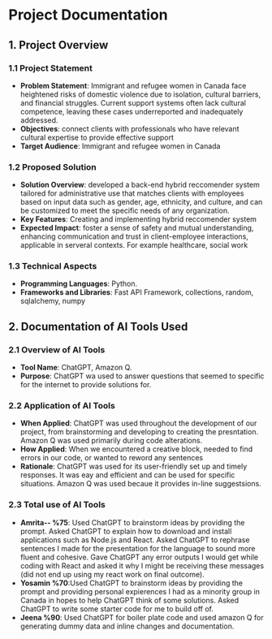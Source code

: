 # Project Documentation

## 1. Project Overview

### 1.1 Project Statement
- **Problem Statement**: Immigrant and refugee women in Canada face heightened risks of domestic violence due to isolation, cultural barriers, and financial struggles. Current support systems often lack cultural competence, leaving these cases underreported and inadequately addressed.
- **Objectives**: connect clients with professionals who have relevant cultural expertise to provide effective support
- **Target Audience**: Immigrant and refugee women in Canada

### 1.2 Proposed Solution
- **Solution Overview**: developed a back-end hybrid reccomender system tailored for administrative use that matches clients with employees based on input data such as gender, age, ethnicity, and culture, and can be customized to meet the specific needs of any organization.
- **Key Features**: Creating and implementing hybrid reccomender system
- **Expected Impact**: foster a sense of safety and mutual understanding, enhancing communication and trust in client-employee interactions, applicable in serveral contexts. For example healthcare, social work


### 1.3 Technical Aspects
- **Programming Languages**: Python.
- **Frameworks and Libraries**: Fast API Framework, collections, random, sqlalchemy, numpy


## 2. Documentation of AI Tools Used

### 2.1 Overview of AI Tools
- **Tool Name**: ChatGPT, Amazon Q.
- **Purpose**: ChatGPT wa used to answer questions that seemed to specific for the internet to provide solutions for. 

### 2.2 Application of AI Tools
- **When Applied**: ChatGPT was used throughout the development of our project, from brainstorming and developing to creating the presntation. Amazon Q was used primarily during code alterations.
- **How Applied**: When we encountered a creative block, needed to find errors in our code, or wanted to reword any sentences 
- **Rationale**: ChatGPT was used for its user-friendly set up and timely responses. It was eay and efficient and can be used for specific situations. Amazon Q was used becaue it provides in-line suggestsions.

### 2.3 Total use of AI Tools
- **Amrita-- %75**: Used ChatGPT to brainstorm ideas by providing the prompt. Asked ChatGPT to explain how to download and install applications such as Node.js and React. Asked ChatGPT to rephrase sentences I made for the presentation for the language to sound more fluent and cohesive. Gave ChatGPT any error outputs I would get while coding with React and asked it why I might be receiving these messages (did not end up using my react work on final outcome). 
- **Yosamin %70**:Used ChatGPT to brainstorm ideas by providing the prompt and providing personal expierences I had as a minority group in Canada in hopes to help ChatGPT think of some solutions. Asked ChatGPT to write some starter code for me to build off of. 
- **Jeena %90**: Used ChatGPT for boiler plate code and used amazon Q for generating dummy data and inline changes and documentation.
